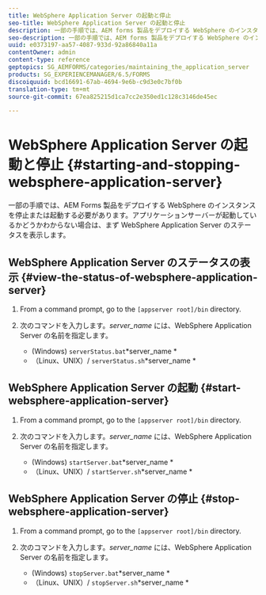 ```yaml
---
title: WebSphere Application Server の起動と停止
seo-title: WebSphere Application Server の起動と停止
description: 一部の手順では、AEM forms 製品をデプロイする WebSphere のインスタンスを停止または起動する必要があります。ここでは、WebSphere Application Server の起動および停止方法について説明します。
seo-description: 一部の手順では、AEM forms 製品をデプロイする WebSphere のインスタンスを停止または起動する必要があります。ここでは、WebSphere Application Server の起動および停止方法について説明します。
uuid: e0373197-aa57-4087-933d-92a86840a11a
contentOwner: admin
content-type: reference
geptopics: SG_AEMFORMS/categories/maintaining_the_application_server
products: SG_EXPERIENCEMANAGER/6.5/FORMS
discoiquuid: bcd16691-67ab-4694-9e6b-c9d3e0c7bf0b
translation-type: tm+mt
source-git-commit: 67ea825215d1ca7cc2e350ed1c128c3146de45ec

---
```



# WebSphere Application Server の起動と停止 {#starting-and-stopping-websphere-application-server}

一部の手順では、AEM Forms 製品をデプロイする WebSphere のインスタンスを停止または起動する必要があります。アプリケーションサーバーが起動しているかどうかわからない場合は、まず WebSphere Application Server のステータスを表示します。

## WebSphere Application Server のステータスの表示 {#view-the-status-of-websphere-application-server}

1. From a command prompt, go to the `[appserver root]/bin` directory.
1. 次のコマンドを入力します。*server_name* には、WebSphere Application Server の名前を指定します。

   * (Windows) `serverStatus.bat`*server_name *
   * （Linux、UNIX）/ `serverStatus.sh`*server_name *

## WebSphere Application Server の起動 {#start-websphere-application-server}

1. From a command prompt, go to the `[appserver root]/bin` directory.
1. 次のコマンドを入力します。*server_name* には、WebSphere Application Server の名前を指定します。

   * (Windows) `startServer.bat`*server_name *
   * （Linux、UNIX）/ `startServer.sh`*server_name *

## WebSphere Application Server の停止 {#stop-websphere-application-server}

1. From a command prompt, go to the `[appserver root]/bin` directory.
1. 次のコマンドを入力します。*server_name* には、WebSphere Application Server の名前を指定します。

   * (Windows) `stopServer.bat`*server_name *
   * （Linux、UNIX）/ `stopServer.sh`*server_name *

